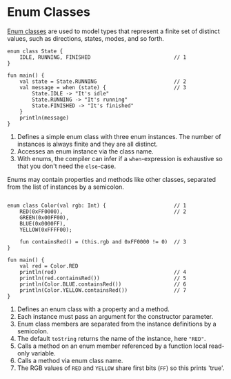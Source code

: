 # Enum Classes

[Enum classes](https://kotlinlang.org/docs/reference/enum-classes.html) are used to model types that represent a finite set of distinct values, such as directions, states, modes, and so forth.

```run-kotlin
enum class State {
    IDLE, RUNNING, FINISHED                           // 1
}

fun main() {
    val state = State.RUNNING                         // 2
    val message = when (state) {                      // 3
        State.IDLE -> "It's idle"
        State.RUNNING -> "It's running"
        State.FINISHED -> "It's finished"
    }
    println(message)
}

```

1. Defines a simple enum class with three enum instances. The number of instances is always finite and they are all distinct.
2. Accesses an enum instance via the class name.
3. With enums, the compiler can infer if a `when`-expression is exhaustive so that you don't need the `else`-case.

Enums may contain properties and methods like other classes, separated from the list of instances by a semicolon.

```run-kotlin

enum class Color(val rgb: Int) {                      // 1
    RED(0xFF0000),                                    // 2
    GREEN(0x00FF00),
    BLUE(0x0000FF),
    YELLOW(0xFFFF00);

    fun containsRed() = (this.rgb and 0xFF0000 != 0)  // 3
}

fun main() {
    val red = Color.RED
    println(red)                                      // 4
    println(red.containsRed())                        // 5
    println(Color.BLUE.containsRed())                 // 6
    println(Color.YELLOW.containsRed())               // 7
}

```

1. Defines an enum class with a property and a method.
2. Each instance must pass an argument for the constructor parameter.
3. Enum class members are separated from the instance definitions by a semicolon.
4. The default `toString` returns the name of the instance, here `"RED"`.
5. Calls a method on an enum member referenced by a function local read-only variable.
6. Calls a method via enum class name.
7. The RGB values of `RED` and `YELLOW` share first bits (`FF`) so this prints 'true'.
